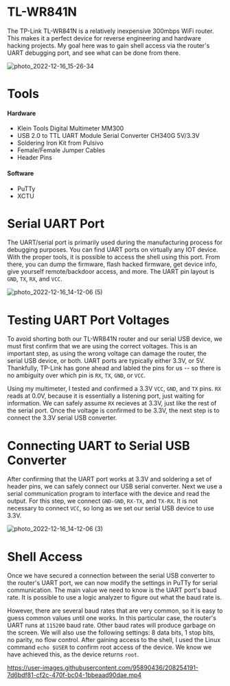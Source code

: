 # TL-WR841N
The TP-Link TL-WR841N is a relatively inexpensive 300mbps WiFi router. This makes it a perfect device for reverse engineering and hardware hacking projects. My goal here was to gain shell access via the router's UART debugging port, and see what can be done from there.

![photo_2022-12-16_15-26-34](https://user-images.githubusercontent.com/95890436/208206724-dc6ea069-f0d3-42e3-a3aa-e40ebf6da23d.jpg)
# Tools
#### Hardware
- Klein Tools Digital Multimeter MM300
- USB 2.0 to TTL UART Module Serial Converter CH340G 5V/3.3V
- Soldering Iron Kit from Pulsivo
- Female/Female Jumper Cables
- Header Pins
#### Software
- PuTTy
- XCTU
# Serial UART Port
The UART/serial port is primarily used during the manufacturing process for debugging purposes. You can find UART ports on virtually any IOT device. With the proper tools, it is possible to access the shell using this port. From there, you can dump the firmware, flash hacked firmware, get device info, give yourself remote/backdoor access, and more. The UART pin layout is ```GND```, ```TX```, ```RX```, and ```VCC```.

![photo_2022-12-16_14-12-06 (5)](https://user-images.githubusercontent.com/95890436/208197839-11598118-c562-45e7-9051-d94d1c914e86.jpg)
# Testing UART Port Voltages
To avoid shorting both our TL-WR841N router and our serial USB device, we must first confirm that we are using the correct voltages. This is an important step, as using the wrong voltage can damage the router, the serial USB device, or both. UART ports are typically either 3.3V, or 5V. Thankfully, TP-Link has gone ahead and labled the pins for us -- so there is no ambiguity over which pin is ```RX```, ```TX```, ```GND```, or ```VCC```.

Using my multimeter, I tested and confirmed a 3.3V ```VCC```, ```GND```, and ```TX``` pins. ```RX``` reads at 0.0V, because it is essentially a listening port, just waiting for information. We can safely assume ```RX``` recieves at 3.3V, just like the rest of the serial port. Once the voltage is confirmed to be 3.3V, the next step is to connect the 3.3V serial USB converter.

# Connecting UART to Serial USB Converter
After confirming that the UART port works at 3.3V and soldering a set of header pins, we can safely connect our USB serial converter. Next we use a serial communication program to interface with the device and read the output. For this step, we connect ```GND-GND```, ```RX-TX```, and ```TX-RX```. It is not necessary to connect ```VCC```, so long as we set our serial USB device to use 3.3V.

![photo_2022-12-16_14-12-06 (3)](https://user-images.githubusercontent.com/95890436/208198729-9004ca52-7f22-4dff-9c04-627a84ff9245.jpg)

# Shell Access
Once we have secured a connection between the serial USB converter to the router's UART port, we can now modify the settings in PuTTy for serial communication. The main value we need to know is the UART port's baud rate. It is possible to use a logic analyzer to figure out what the baud rate is. 

However, there are several baud rates that are very common, so it is easy to guess common values until one works. In this particular case, the router's UART runs at ```115200``` baud rate. Other baud rates will produce garbage on the screen. We will also use the following settings: 8 data bits, 1 stop bits, no parity, no flow control. After gaining access to the shell, I used the Linux command ```echo $USER``` to confirm root access of the device. We know we have achieved this, as the device returns ```root```.



https://user-images.githubusercontent.com/95890436/208254191-7d6bdf81-cf2c-470f-bc04-1bbeaad90dae.mp4


